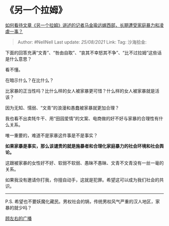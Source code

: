 # 《另一个拉姆》
[如何看待文章《另一个拉姆》讲述的记者马金瑜远嫁西部，长期遭受家庭暴力和凌虐一事？](https://www.zhihu.com/question/443154151/answer/1719266063)

> Author: #NellNell
> Last update: *25/08/2021*
> Link:
> Tag:
> 沙海拾金:

下面的回答充满“文青”、“咎由自取”、“哀其不幸怒其不争”、“比不过拉姆”这些话是什么意思？

看不懂。

在暗示什么？在比什么？

比家暴的正当性吗？比什么样的女人被家暴更可惜？什么样的女人被家暴就是活该？

因为无知、懦弱、“文青”的浪漫和愚蠢被家暴就更加合理？

我也看不出卖牦牛干、用“田园爱情”的文案、电商做的好不好与家暴的合理性有什么关系。

唯一重要的，难道不是家暴这件事是不是事实？

**如果家暴是事实，那么该谴责的就是施暴者和合理化家庭暴力的社会环境和社会舆论。**

这跟被家暴的女性好不好、软弱不软弱、愚昧不愚昧、文青不文青没有一丝一毫的关系。

如果我没有邀请你打我，你擅自动手，这就是犯罪。希望这可以成为我们社会的共识。

---

P.S. 希望也不要妖魔化藏民。男权社会的锅，传统男权风气严重的汉人地区，家暴的就少吗？

[顾左右的广播](https://link.zhihu.com/?target=https%3A//www.douban.com/people/73665578/status/3288844701/)
